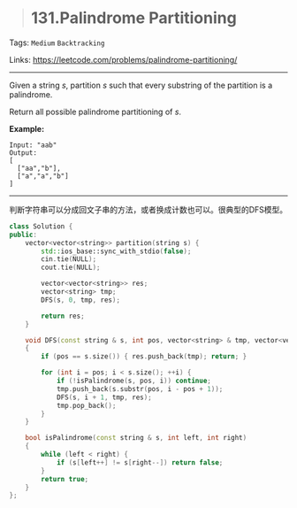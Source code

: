> # 131.Palindrome Partitioning

Tags: `Medium` `Backtracking`

Links: https://leetcode.com/problems/palindrome-partitioning/

-----

Given a string *s*, partition *s* such that every substring of the partition is a palindrome.

Return all possible palindrome partitioning of *s*.

**Example:**

```
Input: "aab"
Output:
[
  ["aa","b"],
  ["a","a","b"]
]
```

------

判断字符串可以分成回文子串的方法，或者换成计数也可以。很典型的DFS模型。

```c++
class Solution {
public:
    vector<vector<string>> partition(string s) {
        std::ios_base::sync_with_stdio(false);
        cin.tie(NULL);
        cout.tie(NULL);

        vector<vector<string>> res;
        vector<string> tmp;
        DFS(s, 0, tmp, res);

        return res;
    }

    void DFS(const string & s, int pos, vector<string> & tmp, vector<vector<string>> & res)
    {
        if (pos == s.size()) { res.push_back(tmp); return; }

        for (int i = pos; i < s.size(); ++i) {
            if (!isPalindrome(s, pos, i)) continue;
            tmp.push_back(s.substr(pos, i - pos + 1));
            DFS(s, i + 1, tmp, res);
            tmp.pop_back();
        }
    }

    bool isPalindrome(const string & s, int left, int right)
    {
    	while (left	< right) {
    		if (s[left++] != s[right--]) return false;
    	}
    	return true;
    }
};
```

